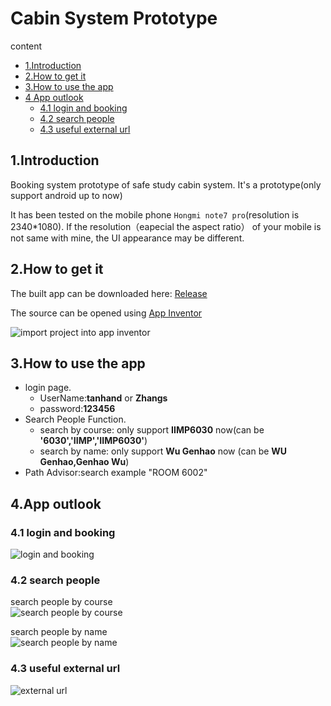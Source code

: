 # Cabin System Prototype

content
* [1.Introduction](#1)
* [2.How to get it](#2)
* [3.How to use the app](#3)
* [4 App outlook](#4)
   * [4.1 login and booking](#4.1)
   * [4.2 search people](#4.2)
   * [4.3 useful external url](#4.3)

<h2 id="1"/>

## 1.Introduction
Booking system prototype of safe study cabin system. It's a prototype(only support android up to now)

It has been tested on the mobile phone `Hongmi note7 pro`(resolution is 2340*1080). If the resolution（eapecial the aspect ratio） of your mobile is not same with mine, the UI appearance may be different.

<h2 id="2"/>

## 2.How to get it
The built app can be downloaded here: [Release](https://github.com/qqblack/CabinSystemPrototype/releases)

The source can be opened using [App Inventor](https://appinventor.mit.edu/)

![import project into app inventor](https://user-images.githubusercontent.com/25791058/102513751-93a99980-40c6-11eb-9fac-35be161b029d.png)

<h2 id="3"/>

## 3.How to use the app
* login page.
  * UserName:**tanhand** or **Zhangs**
  * password:**123456**
* Search People Function.
  * search by course: only support **IIMP6030** now(can be **'6030','IIMP','IIMP6030'**)
  * search by name: only support **Wu Genhao**  now (can be **WU Genhao,Genhao Wu**)
* Path Advisor:search example "ROOM 6002"

<h3 id="4"/>

## 4.App outlook

<h3 id="4.1"/>

### 4.1 login and booking

![login and booking](https://user-images.githubusercontent.com/25791058/102522805-ad9ca980-40d1-11eb-9350-ef3304fa4063.png)

<h3 id="4.2"/>

### 4.2 search people
search people by course   
![search people by course](https://user-images.githubusercontent.com/25791058/102522972-e8064680-40d1-11eb-9833-faf6c515d1dd.png)

search people by name   
![search people by name](https://user-images.githubusercontent.com/25791058/102521441-e50a5680-40cf-11eb-87b0-b20e2d21c29b.png)

<h3 id="4.3"/>

### 4.3 useful external url
![external url](https://user-images.githubusercontent.com/25791058/102522458-3830d900-40d1-11eb-8302-124650493ff7.png)
